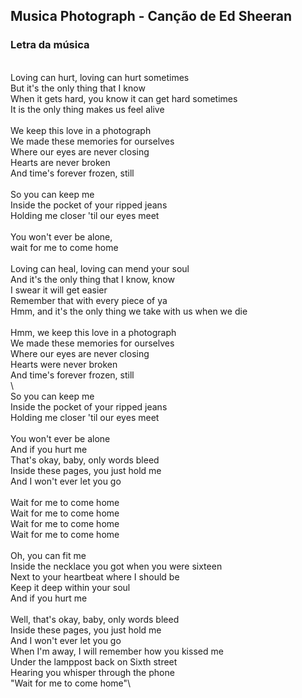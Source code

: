 ## Musica Photograph - Canção de Ed Sheeran

### Letra da música
\
Loving can hurt, loving can hurt sometimes\
But it's the only thing that I know\
When it gets hard, you know it can get hard sometimes\
It is the only thing makes us feel alive\
\
We keep this love in a photograph\
We made these memories for ourselves\
Where our eyes are never closing\
Hearts are never broken\
And time's forever frozen, still\
\
So you can keep me\
Inside the pocket of your ripped jeans\
Holding me closer 'til our eyes meet\
\
You won't ever be alone,\
wait for me to come home\
\
Loving can heal, loving can mend your soul\
And it's the only thing that I know, know\
I swear it will get easier\
Remember that with every piece of ya\
Hmm, and it's the only thing we take with us when we die\
\
Hmm, we keep this love in a photograph\
We made these memories for ourselves\
Where our eyes are never closing\
Hearts were never broken\
And time's forever frozen, still\
\   
So you can keep me\
Inside the pocket of your ripped jeans\
Holding me closer 'til our eyes meet\
\
You won't ever be alone\
And if you hurt me\
That's okay, baby, only words bleed\
Inside these pages, you just hold me\
And I won't ever let you go\
\
Wait for me to come home\
Wait for me to come home\
Wait for me to come home\
Wait for me to come home\
\
Oh, you can fit me\
Inside the necklace you got when you were sixteen\
Next to your heartbeat where I should be\
Keep it deep within your soul\
And if you hurt me\
\
Well, that's okay, baby, only words bleed\
Inside these pages, you just hold me\
And I won't ever let you go\
When I'm away, I will remember how you kissed me\
Under the lamppost back on Sixth street\
Hearing you whisper through the phone\
"Wait for me to come home"\
